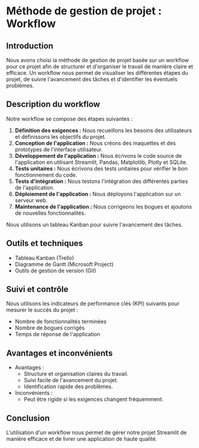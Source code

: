 # Méthode de gestion de projet : Workflow

## Introduction

Nous avons choisi la méthode de gestion de projet basée sur un workflow pour ce projet afin de structurer et d'organiser le travail de manière claire et efficace. Un workflow nous permet de visualiser les différentes étapes du projet, de suivre l'avancement des tâches et d'identifier les éventuels problèmes.

## Description du workflow

Notre workflow se compose des étapes suivantes :

1.  **Définition des exigences :** Nous recueillons les besoins des utilisateurs et définissons les objectifs du projet.
2.  **Conception de l'application :** Nous créons des maquettes et des prototypes de l'interface utilisateur.
3.  **Développement de l'application :** Nous écrivons le code source de l'application en utilisant Streamlit, Pandas, Matplotlib, Plotly et SQLite.
4.  **Tests unitaires :** Nous écrivons des tests unitaires pour vérifier le bon fonctionnement du code.
5.  **Tests d'intégration :** Nous testons l'intégration des différentes parties de l'application.
6.  **Déploiement de l'application :** Nous déployons l'application sur un serveur web.
7.  **Maintenance de l'application :** Nous corrigeons les bogues et ajoutons de nouvelles fonctionnalités.

Nous utilisons un tableau Kanban pour suivre l'avancement des tâches.

## Outils et techniques

* Tableau Kanban (Trello)
* Diagramme de Gantt (Microsoft Project)
* Outils de gestion de version (Git)

## Suivi et contrôle

Nous utilisons les indicateurs de performance clés (KPI) suivants pour mesurer le succès du projet :

* Nombre de fonctionnalités terminées
* Nombre de bogues corrigés
* Temps de réponse de l'application

## Avantages et inconvénients

* Avantages :
    * Structure et organisation claires du travail.
    * Suivi facile de l'avancement du projet.
    * Identification rapide des problèmes.
* Inconvénients :
    * Peut être rigide si les exigences changent fréquemment.

## Conclusion

L'utilisation d'un workflow nous permet de gérer notre projet Streamlit de manière efficace et de livrer une application de haute qualité.